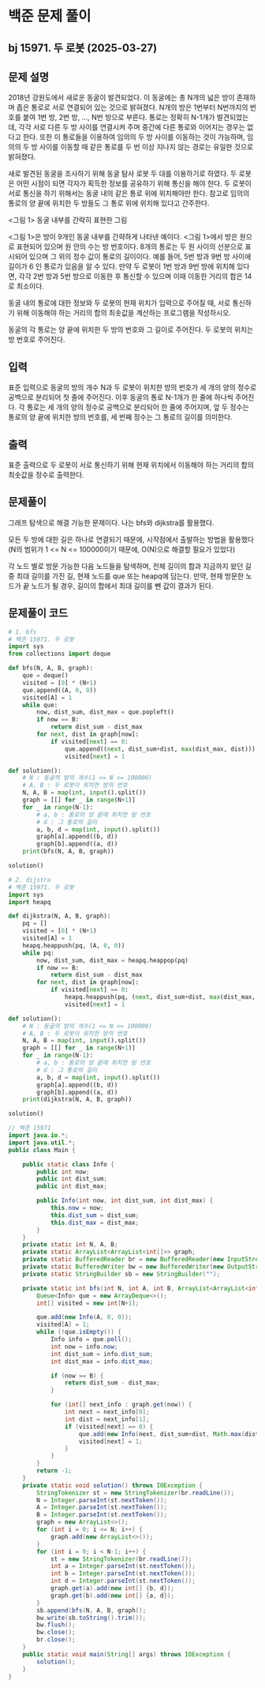 # 백준 문제 풀이

## bj 15971. 두 로봇 (2025-03-27)

## 문제 설명

2018년 강원도에서 새로운 동굴이 발견되었다. 이 동굴에는 총 N개의 넓은 방이 존재하며 좁은 통로로 서로 연결되어 있는 것으로 밝혀졌다. N개의 방은 1번부터 N번까지의 번호를 붙여 1번 방, 2번 방, …, N번 방으로 부른다. 통로는 정확히 N-1개가 발견되었는데, 각각 서로 다른 두 방 사이를 연결시켜 주며 중간에 다른 통로와 이어지는 경우는 없다고 한다. 또한 이 통로들을 이용하여 임의의 두 방 사이를 이동하는 것이 가능하며, 임의의 두 방 사이를 이동할 때 같은 통로를 두 번 이상 지나지 않는 경로는 유일한 것으로 밝혀졌다.

새로 발견된 동굴을 조사하기 위해 동굴 탐사 로봇 두 대를 이용하기로 하였다. 두 로봇은 어떤 시점이 되면 각자가 획득한 정보를 공유하기 위해 통신을 해야 한다. 두 로봇이 서로 통신을 하기 위해서는 동굴 내의 같은 통로 위에 위치해야만 한다. 참고로 임의의 통로의 양 끝에 위치한 두 방들도 그 통로 위에 위치해 있다고 간주한다.

<그림 1> 동굴 내부를 간략히 표현한 그림

<그림 1>은 방이 9개인 동굴 내부를 간략하게 나타낸 예이다. <그림 1>에서 방은 원으로 표현되어 있으며 원 안의 수는 방 번호이다. 8개의 통로는 두 원 사이의 선분으로 표시되어 있으며 그 위의 정수 값이 통로의 길이이다. 예를 들어, 5번 방과 9번 방 사이에 길이가 6 인 통로가 있음을 알 수 있다. 만약 두 로봇이 1번 방과 9번 방에 위치해 있다면, 각각 2번 방과 5번 방으로 이동한 후 통신할 수 있으며 이때 이동한 거리의 합은 14로 최소이다.

동굴 내의 통로에 대한 정보와 두 로봇의 현재 위치가 입력으로 주어질 때, 서로 통신하기 위해 이동해야 하는 거리의 합의 최솟값을 계산하는 프로그램을 작성하시오.

동굴의 각 통로는 양 끝에 위치한 두 방의 번호와 그 길이로 주어진다. 두 로봇의 위치는 방 번호로 주어진다.

## 입력

표준 입력으로 동굴의 방의 개수 N과 두 로봇이 위치한 방의 번호가 세 개의 양의 정수로 공백으로 분리되어 첫 줄에 주어진다. 이후 동굴의 통로 N-1개가 한 줄에 하나씩 주어진다. 각 통로는 세 개의 양의 정수로 공백으로 분리되어 한 줄에 주어지며, 앞 두 정수는 통로의 양 끝에 위치한 방의 번호를, 세 번째 정수는 그 통로의 길이를 의미한다.

## 출력

표준 출력으로 두 로봇이 서로 통신하기 위해 현재 위치에서 이동해야 하는 거리의 합의 최솟값을 정수로 출력한다.

## 문제풀이

그래프 탐색으로 해결 가능한 문제이다. 나는 bfs와 dijkstra를 활용했다.

모든 두 방에 대한 길은 하나로 연결되기 때문에, 시작점에서 출발하는 방법을 활용했다(N의 범위가 1 <= N <= 100000이기 때문에, O(N)으로 해결할 필요가 있었다)

각 노드 별로 방문 가능한 다음 노드들을 탐색하며, 전체 길이의 합과 지금까지 왔던 길 중 최대 길이를 가진 길, 현재 노드를 que 또는 heapq에 담는다. 만약, 현재 방문한 노드가 끝 노드가 될 경우, 길이의 합에서 최대 길이를 뺀 값이 결과가 된다.

## 문제풀이 코드

```python
# 1. bfs
# 백준 15971. 두 로봇
import sys
from collections import deque

def bfs(N, A, B, graph):
    que = deque()
    visited = [0] * (N+1)
    que.append((A, 0, 0))
    visited[A] = 1
    while que:
        now, dist_sum, dist_max = que.popleft()
        if now == B:
            return dist_sum - dist_max
        for next, dist in graph[now]:
            if visited[next] == 0:
                que.append((next, dist_sum+dist, max(dist_max, dist)))
                visited[next] = 1

def solution():
    # N : 동굴의 방의 개수(1 <= N <= 100000)
    # A, B : 두 로봇이 위치한 방의 번호
    N, A, B = map(int, input().split())
    graph = [[] for _ in range(N+1)]
    for _ in range(N-1):
        # a, b : 통로의 양 끝에 위치한 방 번호
        # d : 그 통로의 길이
        a, b, d = map(int, input().split())
        graph[a].append((b, d))
        graph[b].append((a, d))
    print(bfs(N, A, B, graph))

solution()
```

```python
# 2. dijstra
# 백준 15971. 두 로봇
import sys
import heapq

def dijkstra(N, A, B, graph):
    pq = []
    visited = [0] * (N+1)
    visited[A] = 1
    heapq.heappush(pq, (A, 0, 0))
    while pq:
        now, dist_sum, dist_max = heapq.heappop(pq)
        if now == B:
            return dist_sum - dist_max
        for next, dist in graph[now]:
            if visited[next] == 0:
                heapq.heappush(pq, (next, dist_sum+dist, max(dist_max, dist)))
                visited[next] = 1

def solution():
    # N : 동굴의 방의 개수(1 <= N <= 100000)
    # A, B : 두 로봇이 위치한 방의 번호
    N, A, B = map(int, input().split())
    graph = [[] for _ in range(N+1)]
    for _ in range(N-1):
        # a, b : 통로의 양 끝에 위치한 방 번호
        # d : 그 통로의 길이
        a, b, d = map(int, input().split())
        graph[a].append((b, d))
        graph[b].append((a, d))
    print(dijkstra(N, A, B, graph))

solution()
```

```java
// 백준 15971
import java.io.*;
import java.util.*;
public class Main {

    public static class Info {
        public int now;
        public int dist_sum;
        public int dist_max;

        public Info(int now, int dist_sum, int dist_max) {
            this.now = now;
            this.dist_sum = dist_sum;
            this.dist_max = dist_max;
        }
    }
    private static int N, A, B;
    private static ArrayList<ArrayList<int[]>> graph;
    private static BufferedReader br = new BufferedReader(new InputStreamReader(System.in));
    private static BufferedWriter bw = new BufferedWriter(new OutputStreamWriter(System.out));
    private static StringBuilder sb = new StringBuilder("");

    private static int bfs(int N, int A, int B, ArrayList<ArrayList<int[]>> graph) {
        Queue<Info> que = new ArrayDeque<>();
        int[] visited = new int[N+1];

        que.add(new Info(A, 0, 0));
        visited[A] = 1;
        while (!que.isEmpty()) {
            Info info = que.poll();
            int now = info.now;
            int dist_sum = info.dist_sum;
            int dist_max = info.dist_max;

            if (now == B) {
                return dist_sum - dist_max;
            }

            for (int[] next_info : graph.get(now)) {
                int next = next_info[0];
                int dist = next_info[1];
                if (visited[next] == 0) {
                    que.add(new Info(next, dist_sum+dist, Math.max(dist_max, dist)));
                    visited[next] = 1;
                }
            }
        }
        return -1;
    }
    private static void solution() throws IOException {
        StringTokenizer st = new StringTokenizer(br.readLine());
        N = Integer.parseInt(st.nextToken());
        A = Integer.parseInt(st.nextToken());
        B = Integer.parseInt(st.nextToken());
        graph = new ArrayList<>();
        for (int i = 0; i <= N; i++) {
            graph.add(new ArrayList<>());
        }
        for (int i = 0; i < N-1; i++) {
            st = new StringTokenizer(br.readLine());
            int a = Integer.parseInt(st.nextToken());
            int b = Integer.parseInt(st.nextToken());
            int d = Integer.parseInt(st.nextToken());
            graph.get(a).add(new int[] {b, d});
            graph.get(b).add(new int[] {a, d});
        }
        sb.append(bfs(N, A, B, graph));
        bw.write(sb.toString().trim());
        bw.flush();
        bw.close();
        br.close();
    }
    public static void main(String[] args) throws IOException {
        solution();
    }
}
```
